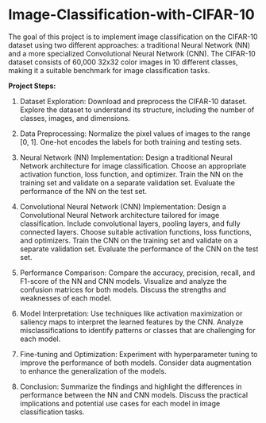 # Image-Classification-with-CIFAR-10
The goal of this project is to implement image classification on the CIFAR-10 dataset using two different approaches: a traditional Neural Network (NN) and a more specialized Convolutional Neural Network (CNN).
The CIFAR-10 dataset consists of 60,000 32x32 color images in 10 different classes, making it a suitable benchmark for image classification tasks.

**Project Steps:**

1. Dataset Exploration:
Download and preprocess the CIFAR-10 dataset.
Explore the dataset to understand its structure, including the number of classes, images, and dimensions.

2. Data Preprocessing:
Normalize the pixel values of images to the range [0, 1].
One-hot encodes the labels for both training and testing sets.

3. Neural Network (NN) Implementation:
Design a traditional Neural Network architecture for image classification.
Choose an appropriate activation function, loss function, and optimizer.
Train the NN on the training set and validate on a separate validation set.
Evaluate the performance of the NN on the test set.

4. Convolutional Neural Network (CNN) Implementation:
Design a Convolutional Neural Network architecture tailored for image classification.
Include convolutional layers, pooling layers, and fully connected layers.
Choose suitable activation functions, loss functions, and optimizers.
Train the CNN on the training set and validate on a separate validation set.
Evaluate the performance of the CNN on the test set.

5. Performance Comparison:
Compare the accuracy, precision, recall, and F1-score of the NN and CNN models.
Visualize and analyze the confusion matrices for both models.
Discuss the strengths and weaknesses of each model.

6. Model Interpretation:
Use techniques like activation maximization or saliency maps to interpret the learned features by the CNN.
Analyze misclassifications to identify patterns or classes that are challenging for each model.

7. Fine-tuning and Optimization:
Experiment with hyperparameter tuning to improve the performance of both models.
Consider data augmentation to enhance the generalization of the models.

8. Conclusion:
Summarize the findings and highlight the differences in performance between the NN and CNN models.
Discuss the practical implications and potential use cases for each model in image classification tasks.

